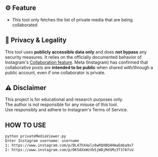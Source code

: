 ## ⚙️ Feature
- This tool only fetches the list of private media that are being collaborated


## 🔐 Privacy & Legality

This tool uses **publicly accessible data only** and does **not bypass** any security measures. It relies on the officially documented behavior of Instagram's [Collaboration feature](https://help.instagram.com/3526836317546926).
Meta (Instagram) has confirmed that collaborative posts are **intended to be public** when shared with/through a public account, even if one collaborator is private.


## ⚠️ Disclaimer

This project is for educational and research purposes only.  
The author is not responsible for any misuse of this tool.  
Use responsibly and adhere to Instagram's Terms of Service.


## HOW TO USE

```bash
python privateMediaViewer.py
Enter Instagram username: username
1: https://www.instagram.com/p/DL47hX4olz8wRQXBQ4HAaEmba9x7
2: https://www.instagram.com/p/DK5AXeWzVb5jW8jMdSMz3T37AfsU
